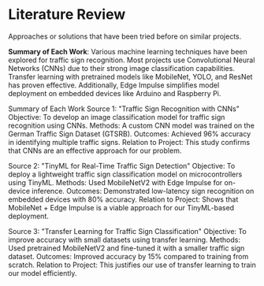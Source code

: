 # Literature Review

Approaches or solutions that have been tried before on similar projects.

**Summary of Each Work**:
Various machine learning techniques have been explored for traffic sign recognition. Most projects use Convolutional Neural Networks (CNNs) due to their strong image classification capabilities. Transfer learning with pretrained models like MobileNet, YOLO, and ResNet has proven effective. Additionally, Edge Impulse simplifies model deployment on embedded devices like Arduino and Raspberry Pi.

Summary of Each Work
Source 1: "Traffic Sign Recognition with CNNs"
Objective: To develop an image classification model for traffic sign recognition using CNNs.
Methods: A custom CNN model was trained on the German Traffic Sign Dataset (GTSRB).
Outcomes: Achieved 96% accuracy in identifying multiple traffic signs.
Relation to Project: This study confirms that CNNs are an effective approach for our problem.

Source 2: "TinyML for Real-Time Traffic Sign Detection"
Objective: To deploy a lightweight traffic sign classification model on microcontrollers using TinyML.
Methods: Used MobileNetV2 with Edge Impulse for on-device inference.
Outcomes: Demonstrated low-latency sign recognition on embedded devices with 80% accuracy.
Relation to Project: Shows that MobileNet + Edge Impulse is a viable approach for our TinyML-based deployment.

Source 3: "Transfer Learning for Traffic Sign Classification"
Objective: To improve accuracy with small datasets using transfer learning.
Methods: Used pretrained MobileNetV2 and fine-tuned it with a smaller traffic sign dataset.
Outcomes: Improved accuracy by 15% compared to training from scratch.
Relation to Project: This justifies our use of transfer learning to train our model efficiently.
